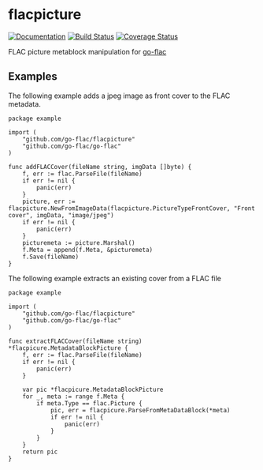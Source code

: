 # flacpicture

[![Documentation](https://godoc.org/github.com/go-flac/flacpicture?status.svg)](https://godoc.org/github.com/go-flac/flacpicture)
[![Build Status](https://travis-ci.org/go-flac/flacpicture.svg?branch=master)](https://travis-ci.org/go-flac/flacpicture)
[![Coverage Status](https://coveralls.io/repos/github/go-flac/flacpicture/badge.svg?branch=master)](https://coveralls.io/github/go-flac/flacpicture?branch=master)

FLAC picture metablock manipulation for [go-flac](https://www.github.com/go-flac/go-flac)

## Examples

The following example adds a jpeg image as front cover to the FLAC metadata. 

```golang
package example

import (
    "github.com/go-flac/flacpicture"
    "github.com/go-flac/go-flac"
)

func addFLACCover(fileName string, imgData []byte) {
	f, err := flac.ParseFile(fileName)
	if err != nil {
		panic(err)
	}
	picture, err := flacpicture.NewFromImageData(flacpicture.PictureTypeFrontCover, "Front cover", imgData, "image/jpeg")
	if err != nil {
		panic(err)
	}
	picturemeta := picture.Marshal()
	f.Meta = append(f.Meta, &picturemeta)
	f.Save(fileName)
}
```

The following example extracts an existing cover from a FLAC file
```golang
package example

import (
    "github.com/go-flac/flacpicture"
    "github.com/go-flac/go-flac"
)

func extractFLACCover(fileName string) *flacpicure.MetadataBlockPicture {
	f, err := flac.ParseFile(fileName)
	if err != nil {
		panic(err)
	}
    
    var pic *flacpicure.MetadataBlockPicture
	for _, meta := range f.Meta {
		if meta.Type == flac.Picture {
			pic, err = flacpicure.ParseFromMetaDataBlock(*meta)
			if err != nil {
				panic(err)
			}
		}
    }
    return pic
}
```
